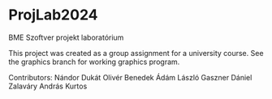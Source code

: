 # ProjLab2024
BME Szoftver projekt laboratórium

This project was created as a group assignment for a university course.
See the graphics branch for working graphics program.

Contributors:
Nándor Dukát
Olivér Benedek
Ádám László Gaszner
Dániel Zalaváry
András Kurtos
